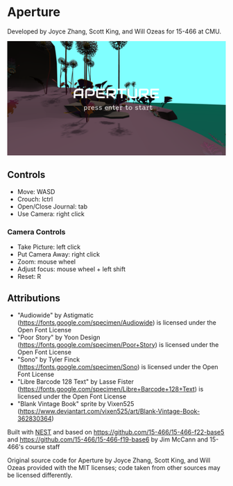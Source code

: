 # Aperture
Developed by Joyce Zhang, Scott King, and Will Ozeas for 15-466 at CMU. 

![Screen Shot](screenshot.png)

## Controls
- Move: WASD
- Crouch: lctrl
- Open/Close Journal: tab
- Use Camera: right click

### Camera Controls
- Take Picture: left click
- Put Camera Away: right click
- Zoom: mouse wheel
- Adjust focus: mouse wheel + left shift
- Reset: R

## Attributions
- "Audiowide" by Astigmatic <br>
	(https://fonts.google.com/specimen/Audiowide) is licensed under the Open Font License
- "Poor Story" by Yoon Design <br>
	(https://fonts.google.com/specimen/Poor+Story) is licensed under the Open Font License
- "Sono" by Tyler Finck <br>
	(https://fonts.google.com/specimen/Sono) is licensed under the Open Font License
- "Libre Barcode 128 Text" by Lasse Fister <br>
	(https://fonts.google.com/specimen/Libre+Barcode+128+Text) is licensed under the Open Font License
- "Blank Vintage Book" sprite by Vixen525 <br>
	(https://www.deviantart.com/vixen525/art/Blank-Vintage-Book-362830364)

Built with [NEST](NEST.md) and based on https://github.com/15-466/15-466-f22-base5 and https://github.com/15-466/15-466-f19-base6 by Jim McCann and 15-466's course staff

Original source code for Aperture by Joyce Zhang, Scott King, and Will Ozeas provided with the MIT licenses; code taken from other sources may be licensed differently.
